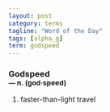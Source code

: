 ```yaml
---
layout: post
category: terms
tagline: "Word of the Day"
tags: [alpha_g]
term: godspeed
---
```


<h3>Godspeed<br/> <small>&mdash; n. (god<span>&middot;</span>speed)</small></h3>
<p><ol>
<li>faster-than-light travel</li>
</ol></p>
